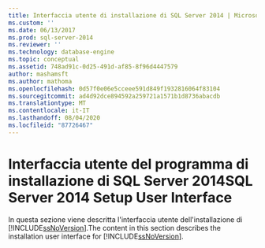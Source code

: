 ```yaml
---
title: Interfaccia utente di installazione di SQL Server 2014 | Microsoft Docs
ms.custom: ''
ms.date: 06/13/2017
ms.prod: sql-server-2014
ms.reviewer: ''
ms.technology: database-engine
ms.topic: conceptual
ms.assetid: 748ad91c-0d25-491d-af85-8f96d4447579
author: mashamsft
ms.author: mathoma
ms.openlocfilehash: 0d57f0e06e5cceee591d849f1932816064f83104
ms.sourcegitcommit: ad4d92dce894592a259721a1571b1d8736abacdb
ms.translationtype: MT
ms.contentlocale: it-IT
ms.lasthandoff: 08/04/2020
ms.locfileid: "87726467"
---
```

# <a name="sql-server-2014-setup-user-interface"></a><span data-ttu-id="17b72-102">Interfaccia utente del programma di installazione di SQL Server 2014</span><span class="sxs-lookup"><span data-stu-id="17b72-102">SQL Server 2014 Setup User Interface</span></span>
  <span data-ttu-id="17b72-103">In questa sezione viene descritta l'interfaccia utente dell'installazione di [!INCLUDE[ssNoVersion](../../includes/ssnoversion-md.md)].</span><span class="sxs-lookup"><span data-stu-id="17b72-103">The content in this section describes the installation user interface for [!INCLUDE[ssNoVersion](../../includes/ssnoversion-md.md)].</span></span>  
  
  

